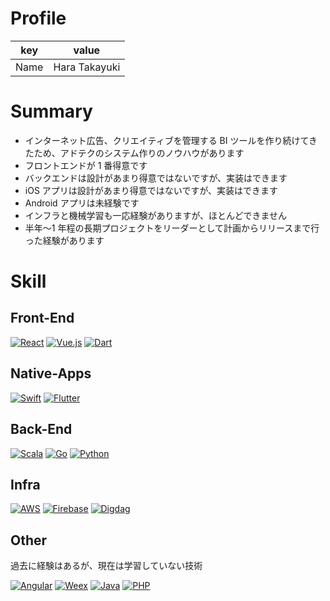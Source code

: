 # Profile

| key  | value         |
| ---- | ------------- |
| Name | Hara Takayuki |

# Summary

- インターネット広告、クリエイティブを管理する BI ツールを作り続けてきたため、アドテクのシステム作りのノウハウがあります
- フロントエンドが 1 番得意です
- バックエンドは設計があまり得意ではないですが、実装はできます
- iOS アプリは設計があまり得意ではないですが、実装はできます
- Android アプリは未経験です
- インフラと機械学習も一応経験がありますが、ほとんどできません
- 半年〜1 年程の長期プロジェクトをリーダーとして計画からリリースまで行った経験があります

# Skill

## Front-End

[![React](/react.png 'React')](/react/)
[![Vue.js](/vuejs.png 'Vue.js')](/vuejs/)
[![Dart](/dart.png 'Dart')](/dart/)

## Native-Apps

[![Swift](/swift.png 'Swift')](/swift/)
[![Flutter](/flutter.png 'Flutter')](/flutter/)

## Back-End

[![Scala](/scala.png 'Scala')](/scala/)
[![Go](/go.png 'Go')](/golang/)
[![Python](/python.png 'Python')](/python/)

## Infra

[![AWS‎](/aws.png 'AWS‎')](/aws/)
[![Firebase](/firebase.png 'Firebase')](/firebase/)
[![Digdag](/digdag.png 'Digdag')](/digdag/)

## Other

過去に経験はあるが、現在は学習していない技術

[![Angular](/angular.png 'Angular')](/angular/)
[![Weex](/weex.png 'Weex')](/weex/)
[![Java](/java.png 'Java')](/java/)
[![PHP](/php.png 'PHP')](/php/)
